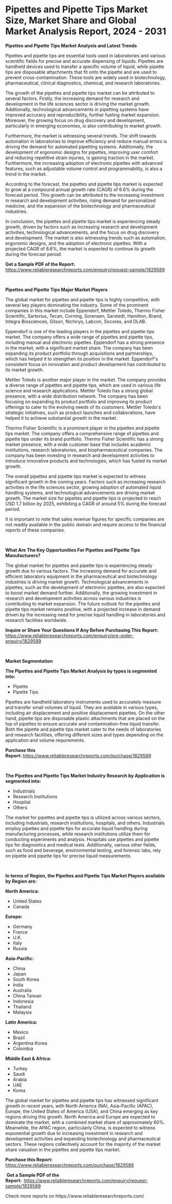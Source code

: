 <p><h1>Pipettes and Pipette Tips Market Size, Market Share and Global Market Analysis Report, 2024 - 2031</h1></p><p><strong>Pipettes and Pipette Tips Market Analysis and Latest Trends</strong></p>
<p><p>Pipettes and pipette tips are essential tools used in laboratories and various scientific fields for precise and accurate dispensing of liquids. Pipettes are handheld devices used to transfer a specific volume of liquid, while pipette tips are disposable attachments that fit onto the pipette and are used to prevent cross-contamination. These tools are widely used in biotechnology, pharmaceutical, clinical diagnostics, chemical, and research laboratories.</p><p>The growth of the pipettes and pipette tips market can be attributed to several factors. Firstly, the increasing demand for research and development in the life sciences sector is driving the market growth. Additionally, technological advancements in pipetting systems have improved accuracy and reproducibility, further fueling market expansion. Moreover, the growing focus on drug discovery and development, particularly in emerging economies, is also contributing to market growth.</p><p>Furthermore, the market is witnessing several trends. The shift towards automation in laboratories to improve efficiency and reduce manual errors is driving the demand for automated pipetting systems. Additionally, the development of ergonomic designs for pipettes, improving user comfort and reducing repetitive strain injuries, is gaining traction in the market. Furthermore, the increasing adoption of electronic pipettes with advanced features, such as adjustable volume control and programmability, is also a trend in the market.</p><p>According to the forecast, the pipettes and pipette tips market is expected to grow at a compound annual growth rate (CAGR) of 6.6% during the forecast period. This growth can be attributed to the increasing investment in research and development activities, rising demand for personalized medicine, and the expansion of the biotechnology and pharmaceutical industries.</p><p>In conclusion, the pipettes and pipette tips market is experiencing steady growth, driven by factors such as increasing research and development activities, technological advancements, and the focus on drug discovery and development. The market is also witnessing trends such as automation, ergonomic designs, and the adoption of electronic pipettes. With a projected CAGR of 6.6%, the market is expected to continue its growth during the forecast period.</p></p>
<p><strong>Get a Sample PDF of the Report:&nbsp;</strong> <a href="https://www.reliableresearchreports.com/enquiry/request-sample/1829589">https://www.reliableresearchreports.com/enquiry/request-sample/1829589</a></p>
<p>&nbsp;</p>
<p><strong>Pipettes and Pipette Tips Major Market Players</strong></p>
<p><p>The global market for pipettes and pipette tips is highly competitive, with several key players dominating the industry. Some of the prominent companies in this market include Eppendorf, Mettler Toledo, Thermo Fisher Scientific, Sartorius, Tecan, Corning, Sorensen, Sarstedt, Hamilton, Brand, Integra Biosciences, Gilson, Nichiryo, Labcon, Socorex, and DLAB.</p><p>Eppendorf is one of the leading players in the pipettes and pipette tips market. The company offers a wide range of pipettes and pipette tips, including manual and electronic pipettes. Eppendorf has a strong presence in the market, with a significant market share. The company has been expanding its product portfolio through acquisitions and partnerships, which has helped it to strengthen its position in the market. Eppendorf's consistent focus on innovation and product development has contributed to its market growth.</p><p>Mettler Toledo is another major player in the market. The company provides a diverse range of pipettes and pipette tips, which are used in various life science and research applications. Mettler Toledo has a strong global presence, with a wide distribution network. The company has been focusing on expanding its product portfolio and improving its product offerings to cater to the evolving needs of its customers. Mettler Toledo's strategic initiatives, such as product launches and collaborations, have helped it to achieve substantial growth in the market.</p><p>Thermo Fisher Scientific is a prominent player in the pipettes and pipette tips market. The company offers a comprehensive range of pipettes and pipette tips under its brand portfolio. Thermo Fisher Scientific has a strong market presence, with a wide customer base that includes academic institutions, research laboratories, and biopharmaceutical companies. The company has been investing in research and development activities to introduce innovative products and technologies, which has fueled its market growth.</p><p>The overall pipettes and pipette tips market is expected to witness significant growth in the coming years. Factors such as increasing research activities in the life sciences sector, growing adoption of automated liquid handling systems, and technological advancements are driving market growth. The market size for pipettes and pipette tips is projected to reach USD 1.7 billion by 2025, exhibiting a CAGR of around 5% during the forecast period.</p><p>It is important to note that sales revenue figures for specific companies are not readily available in the public domain and require access to the financial reports of these companies.</p></p>
<p>&nbsp;</p>
<p><strong>What Are The Key Opportunities For Pipettes and Pipette Tips Manufacturers?</strong></p>
<p><p>The global market for pipettes and pipette tips is experiencing steady growth due to various factors. The increasing demand for accurate and efficient laboratory equipment in the pharmaceutical and biotechnology industries is driving market growth. Technological advancements in pipettes, such as the development of electronic pipettes, are also expected to boost market demand further. Additionally, the growing investment in research and development activities across various industries is contributing to market expansion. The future outlook for the pipettes and pipette tips market remains positive, with a projected increase in demand driven by the increasing need for precise liquid handling in laboratories and research facilities worldwide.</p></p>
<p><strong>Inquire or Share Your Questions If Any Before Purchasing This Report:</strong> <a href="https://www.reliableresearchreports.com/enquiry/pre-order-enquiry/1829589">https://www.reliableresearchreports.com/enquiry/pre-order-enquiry/1829589</a></p>
<p>&nbsp;</p>
<p><strong>Market Segmentation</strong></p>
<p><strong>The Pipettes and Pipette Tips Market Analysis by types is segmented into:</strong></p>
<p><ul><li>Pipette</li><li>Pipette Tips</li></ul></p>
<p><p>Pipettes are handheld laboratory instruments used to accurately measure and transfer small volumes of liquid. They are available in various types, including air displacement and positive displacement pipettes. On the other hand, pipette tips are disposable plastic attachments that are placed on the top of pipettes to ensure accurate and contamination-free liquid transfer. Both the pipette and pipette tips market cater to the needs of laboratories and research facilities, offering different sizes and types depending on the application and volume requirements.</p></p>
<p><strong>Purchase this Report:&nbsp;</strong><a href="https://www.reliableresearchreports.com/purchase/1829589">https://www.reliableresearchreports.com/purchase/1829589</a></p>
<p>&nbsp;</p>
<p><strong>The Pipettes and Pipette Tips Market Industry Research by Application is segmented into:</strong></p>
<p><ul><li>Industrials</li><li>Research Institutions</li><li>Hospital</li><li>Others</li></ul></p>
<p><p>The market for pipettes and pipette tips is utilized across various sectors, including industrials, research institutions, hospitals, and others. Industrials employ pipettes and pipette tips for accurate liquid handling during manufacturing processes, while research institutions utilize them for conducting experiments and analysis. Hospitals use pipettes and pipette tips for diagnostics and medical tests. Additionally, various other fields, such as food and beverage, environmental testing, and forensic labs, rely on pipette and pipette tips for precise liquid measurements.</p></p>
<p>&nbsp;</p>
<p><strong>In terms of Region, the Pipettes and Pipette Tips Market Players available by Region are:</strong></p>
<p>
    <p> <strong> North America: </strong>
        <ul>
            <li>United States</li>
            <li>Canada</li>
        </ul>
        </p> 
    <p> <strong> Europe: </strong>
        <ul>
            <li>Germany</li>
            <li>France</li>
            <li>U.K.</li>
            <li>Italy</li>
            <li>Russia</li>
        </ul>
        </p> 
    <p> <strong> Asia-Pacific: </strong>
        <ul>
            <li>China</li>
            <li>Japan</li>
            <li>South Korea</li>
            <li>India</li>
            <li>Australia</li>
            <li>China Taiwan</li>
            <li>Indonesia</li>
            <li>Thailand</li>
            <li>Malaysia</li>
        </ul>
        </p> 
    <p> <strong> Latin America: </strong>
        <ul>
            <li>Mexico</li>
            <li>Brazil</li>
            <li>Argentina Korea</li>
            <li>Colombia</li>
        </ul>
        </p> 
    <p> <strong> Middle East & Africa: </strong>
        <ul>
            <li>Turkey</li>
            <li>Saudi</li>
            <li>Arabia</li>
            <li>UAE</li>
            <li>Korea</li>
        </ul>
    </p>
    </p>
<p><p>The global market for pipettes and pipette tips has witnessed significant growth in recent years, with North America (NA), Asia-Pacific (APAC), Europe, the United States of America (USA), and China emerging as key regions driving this growth. North America and Europe are expected to dominate the market, with a combined market share of approximately 60%. Meanwhile, the APAC region, particularly China, is expected to witness exponential growth due to increasing investment in research and development activities and expanding biotechnology and pharmaceutical sectors. These regions collectively account for the majority of the market share valuation in the pipettes and pipette tips market.</p></p>
<p><strong>Purchase this Report: </strong><a href="https://www.reliableresearchreports.com/purchase/1829589">https://www.reliableresearchreports.com/purchase/1829589</a></p>
<p>&nbsp;<strong>Get a Sample PDF of the Report:&nbsp;&nbsp;</strong><a href="https://www.reliableresearchreports.com/enquiry/request-sample/1829589">https://www.reliableresearchreports.com/enquiry/request-sample/1829589</a></p>
<p><strong></strong></p>
<p>Check more reports on https://www.reliableresearchreports.com/</p>